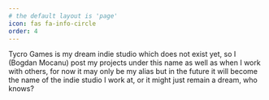 ```yaml
---
# the default layout is 'page'
icon: fas fa-info-circle
order: 4
---
```

Tycro Games is my dream indie studio which does not exist yet, so I (Bogdan Mocanu) post my projects under this name as well as when I work with others, for now it may only be my alias but in the future it will become the name of the indie studio I work at, or it might just remain a dream, who knows?
